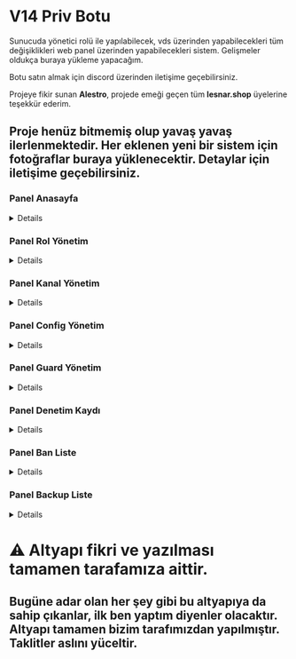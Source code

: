 # V14 Priv Botu
Sunucuda yönetici rolü ile yapılabilecek, vds üzerinden yapabilecekleri tüm değişiklikleri web panel üzerinden yapabilecekleri sistem. Gelişmeler oldukça buraya yükleme yapacağım.

Botu satın almak için discord üzerinden iletişime geçebilirsiniz.

Projeye fikir sunan **Alestro**, projede emeği geçen tüm **lesnar.shop** üyelerine teşekkür ederim.

## Proje henüz bitmemiş olup yavaş yavaş ilerlenmektedir. Her eklenen yeni bir sistem için fotoğraflar buraya yüklenecektir. Detaylar için iletişime geçebilirsiniz.

### Panel Anasayfa
<details>
    - Sunucuda bulanan üyeleri, tag rolündeki kişileri, url kullanımını ve booster sayısını gösterir.
  <img src="https://github.com/ariscik/V14-Web-Priv-Discord-Bot/assets/96181006/e2068456-35b2-4f3e-ac96-4c86664d9698">
</details>

### Panel Rol Yönetim
<details>
  - Sunucuda bulanan rolleri listeler. İlk buton rolü bir üst sıraya taşır. İkinci buton bir alt sıraya taşır. Üçüncü buton rolü siler, dördüncü buton rolün ayrı gösterini açıp kapatır. Eğer botun rolü yönetme izni yoksa butonlar kapalı kalır. Rol oluştur butonuna tıklayarak açılan modaldan rol oluşturabilirsiniz.
  <img src="https://github.com/ariscik/V14-Web-Priv-Discord-Bot/assets/96181006/07ff7edb-ca47-470f-981e-95e5845fbe17">
</details>

### Panel Kanal Yönetim
<details>
  - Sunucuda bulunan kanalları listeler. Button ile kanalı silebilirsiniz. Kanal isminin başındaki # işareti kanalın kategori olduğunu işaret eder. Kanal oluştur butonuna tıklayarak açılan modaldan kanal oluşturabilirsiniz.
  <img src="https://github.com/ariscik/V14-Web-Priv-Discord-Bot/assets/96181006/f04fe450-0a2d-4a66-9c18-c05cce6c5a94">
</details>

### Panel Config Yönetim
<details>
  - Sunucuda çalışacak olan guard tokenini, dağıtıcı tokenlerini ve banlama işlemi için taç hesabı tokenini girebilirsiniz.
  <img src="https://github.com/ariscik/V14-Web-Priv-Discord-Bot/assets/96181006/f586e08a-7e68-495c-b660-bc5975a45f25">
</details>

### Panel Guard Yönetim
<details>
  - Güvenli listesinden güvenlide olan kişileri buton ile çıkarabilir, sağ üstteki buton ile de yeni güvenli kişi ekleyebilirsiniz. Guard işlem listesinden kimin sunucuda yasaklı işlemleri yaptığını görebilirsiniz.
  <img src="https://github.com/ariscik/V14-Web-Priv-Discord-Bot/assets/96181006/73da43b4-17b1-41dd-8a90-2258346e5dcf">
  <img src="https://github.com/ariscik/V14-Web-Priv-Discord-Bot/assets/96181006/847c3150-c91f-4bad-aff0-bc6bf53f4f70">
  <img src="https://github.com/ariscik/V14-Web-Priv-Discord-Bot/assets/96181006/cb7d8326-527b-4f20-ba11-478f3e93cd9d">
</details>

### Panel Denetim Kaydı
<details>
  - Burada logları görebilir, sunucuda olan olayları inceleyebilirsiniz.
  <img src="https://github.com/ariscik/V14-Web-Priv-Discord-Bot/assets/96181006/1bdb22fb-770c-4132-b6f2-2135f79638e5">
  <img src="https://github.com/ariscik/V14-Web-Priv-Discord-Bot/assets/96181006/a0df7d50-416d-40c3-bc43-d70a920a32e8">
  <img src="https://github.com/ariscik/V14-Web-Priv-Discord-Bot/assets/96181006/58281b27-c8fb-4e3f-9ee6-77a2002f3f92">
</details>

### Panel Ban Liste
<details>
  - Sunucuda banlı olanların listesini görebilir, arama yapabilir ve butonla kaldırabilirsiniz.
  <img src="https://github.com/ariscik/V14-Web-Priv-Discord-Bot/assets/96181006/aaa83997-862b-4b73-9eec-e6d136c1f389">
</details>

### Panel Backup Liste
<details>
  - Datada olup sunucuda olmayan rolleri görebilir ve butona basarak rolü kurabilirsiniz.
  <img src="https://github.com/ariscik/V14-Web-Priv-Discord-Bot/assets/96181006/0c4f32bf-027c-495b-9978-46214f91f22a">
</details>

<h1>⚠️ Altyapı fikri ve yazılması tamamen tarafamıza aittir.</h1>
<h2>Bugüne adar olan her şey gibi bu altyapıya da sahip çıkanlar, ilk ben yaptım diyenler olacaktır. Altyapı tamamen bizim tarafımızdan yapılmıştır. Taklitler aslını yüceltir.</h2>

